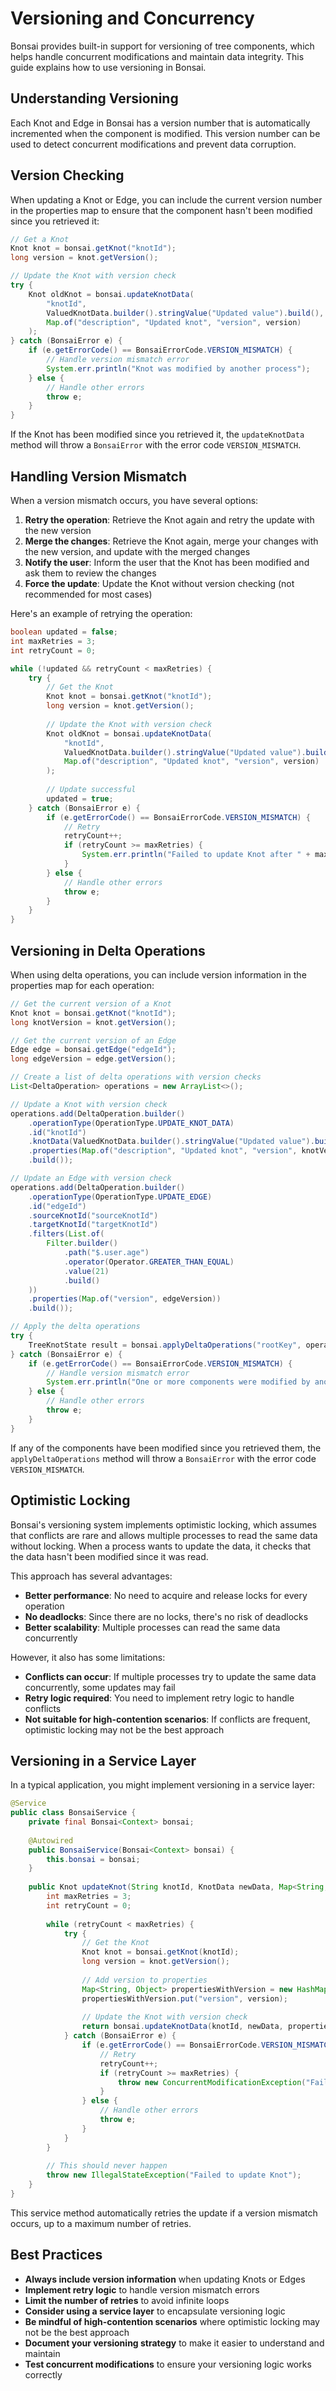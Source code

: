 # Versioning and Concurrency

Bonsai provides built-in support for versioning of tree components, which helps handle concurrent modifications and maintain data integrity. This guide explains how to use versioning in Bonsai.

## Understanding Versioning

Each Knot and Edge in Bonsai has a version number that is automatically incremented when the component is modified. This version number can be used to detect concurrent modifications and prevent data corruption.

## Version Checking

When updating a Knot or Edge, you can include the current version number in the properties map to ensure that the component hasn't been modified since you retrieved it:

```java
// Get a Knot
Knot knot = bonsai.getKnot("knotId");
long version = knot.getVersion();

// Update the Knot with version check
try {
    Knot oldKnot = bonsai.updateKnotData(
        "knotId",
        ValuedKnotData.builder().stringValue("Updated value").build(),
        Map.of("description", "Updated knot", "version", version)
    );
} catch (BonsaiError e) {
    if (e.getErrorCode() == BonsaiErrorCode.VERSION_MISMATCH) {
        // Handle version mismatch error
        System.err.println("Knot was modified by another process");
    } else {
        // Handle other errors
        throw e;
    }
}
```

If the Knot has been modified since you retrieved it, the `updateKnotData` method will throw a `BonsaiError` with the error code `VERSION_MISMATCH`.

## Handling Version Mismatch

When a version mismatch occurs, you have several options:

1. **Retry the operation**: Retrieve the Knot again and retry the update with the new version
2. **Merge the changes**: Retrieve the Knot again, merge your changes with the new version, and update with the merged changes
3. **Notify the user**: Inform the user that the Knot has been modified and ask them to review the changes
4. **Force the update**: Update the Knot without version checking (not recommended for most cases)

Here's an example of retrying the operation:

```java
boolean updated = false;
int maxRetries = 3;
int retryCount = 0;

while (!updated && retryCount < maxRetries) {
    try {
        // Get the Knot
        Knot knot = bonsai.getKnot("knotId");
        long version = knot.getVersion();
        
        // Update the Knot with version check
        Knot oldKnot = bonsai.updateKnotData(
            "knotId",
            ValuedKnotData.builder().stringValue("Updated value").build(),
            Map.of("description", "Updated knot", "version", version)
        );
        
        // Update successful
        updated = true;
    } catch (BonsaiError e) {
        if (e.getErrorCode() == BonsaiErrorCode.VERSION_MISMATCH) {
            // Retry
            retryCount++;
            if (retryCount >= maxRetries) {
                System.err.println("Failed to update Knot after " + maxRetries + " retries");
            }
        } else {
            // Handle other errors
            throw e;
        }
    }
}
```

## Versioning in Delta Operations

When using delta operations, you can include version information in the properties map for each operation:

```java
// Get the current version of a Knot
Knot knot = bonsai.getKnot("knotId");
long knotVersion = knot.getVersion();

// Get the current version of an Edge
Edge edge = bonsai.getEdge("edgeId");
long edgeVersion = edge.getVersion();

// Create a list of delta operations with version checks
List<DeltaOperation> operations = new ArrayList<>();

// Update a Knot with version check
operations.add(DeltaOperation.builder()
    .operationType(OperationType.UPDATE_KNOT_DATA)
    .id("knotId")
    .knotData(ValuedKnotData.builder().stringValue("Updated value").build())
    .properties(Map.of("description", "Updated knot", "version", knotVersion))
    .build());

// Update an Edge with version check
operations.add(DeltaOperation.builder()
    .operationType(OperationType.UPDATE_EDGE)
    .id("edgeId")
    .sourceKnotId("sourceKnotId")
    .targetKnotId("targetKnotId")
    .filters(List.of(
        Filter.builder()
            .path("$.user.age")
            .operator(Operator.GREATER_THAN_EQUAL)
            .value(21)
            .build()
    ))
    .properties(Map.of("version", edgeVersion))
    .build());

// Apply the delta operations
try {
    TreeKnotState result = bonsai.applyDeltaOperations("rootKey", operations);
} catch (BonsaiError e) {
    if (e.getErrorCode() == BonsaiErrorCode.VERSION_MISMATCH) {
        // Handle version mismatch error
        System.err.println("One or more components were modified by another process");
    } else {
        // Handle other errors
        throw e;
    }
}
```

If any of the components have been modified since you retrieved them, the `applyDeltaOperations` method will throw a `BonsaiError` with the error code `VERSION_MISMATCH`.

## Optimistic Locking

Bonsai's versioning system implements optimistic locking, which assumes that conflicts are rare and allows multiple processes to read the same data without locking. When a process wants to update the data, it checks that the data hasn't been modified since it was read.

This approach has several advantages:

- **Better performance**: No need to acquire and release locks for every operation
- **No deadlocks**: Since there are no locks, there's no risk of deadlocks
- **Better scalability**: Multiple processes can read the same data concurrently

However, it also has some limitations:

- **Conflicts can occur**: If multiple processes try to update the same data concurrently, some updates may fail
- **Retry logic required**: You need to implement retry logic to handle conflicts
- **Not suitable for high-contention scenarios**: If conflicts are frequent, optimistic locking may not be the best approach

## Versioning in a Service Layer

In a typical application, you might implement versioning in a service layer:

```java
@Service
public class BonsaiService {
    private final Bonsai<Context> bonsai;
    
    @Autowired
    public BonsaiService(Bonsai<Context> bonsai) {
        this.bonsai = bonsai;
    }
    
    public Knot updateKnot(String knotId, KnotData newData, Map<String, Object> properties) {
        int maxRetries = 3;
        int retryCount = 0;
        
        while (retryCount < maxRetries) {
            try {
                // Get the Knot
                Knot knot = bonsai.getKnot(knotId);
                long version = knot.getVersion();
                
                // Add version to properties
                Map<String, Object> propertiesWithVersion = new HashMap<>(properties);
                propertiesWithVersion.put("version", version);
                
                // Update the Knot with version check
                return bonsai.updateKnotData(knotId, newData, propertiesWithVersion);
            } catch (BonsaiError e) {
                if (e.getErrorCode() == BonsaiErrorCode.VERSION_MISMATCH) {
                    // Retry
                    retryCount++;
                    if (retryCount >= maxRetries) {
                        throw new ConcurrentModificationException("Failed to update Knot after " + maxRetries + " retries");
                    }
                } else {
                    // Handle other errors
                    throw e;
                }
            }
        }
        
        // This should never happen
        throw new IllegalStateException("Failed to update Knot");
    }
}
```

This service method automatically retries the update if a version mismatch occurs, up to a maximum number of retries.

## Best Practices

- **Always include version information** when updating Knots or Edges
- **Implement retry logic** to handle version mismatch errors
- **Limit the number of retries** to avoid infinite loops
- **Consider using a service layer** to encapsulate versioning logic
- **Be mindful of high-contention scenarios** where optimistic locking may not be the best approach
- **Document your versioning strategy** to make it easier to understand and maintain
- **Test concurrent modifications** to ensure your versioning logic works correctly
